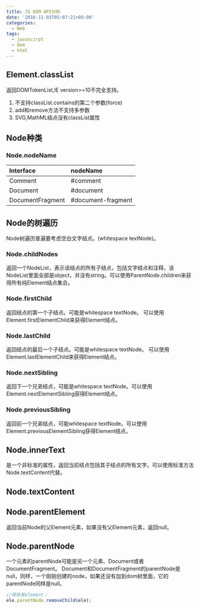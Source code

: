 ```yaml
---
title: JS DOM API分析
date: '2016-11-03T05:07:21+08:00'
categories:
  - Web
tags:
  - javascirpt
  - dom
  - html
---
```


## Element.classList
返回DOMTokenList,IE version>=10不完全支持。
1. 不支持classList.contains的第二个参数(force)
2. add和remove方法不支持多参数
3. SVG,MathML结点没有classList属性

<!--more-->
## Node种类
### Node.nodeName
|Interface|nodeName|
|:---------|:--------|
|Comment|#comment|
|Document|#document|
|DocumentFragment|#document-fragment|

## Node的树遍历
Node树遍历普遍要考虑空白文字结点。(whitespace textNode)。
### Node.childNodes
返回一个NodeList，表示该结点的所有子结点，包括文字结点和注释，该NodeList里面全部是object，并没有string。可以使用ParentNode.children来获得所有纯Element结点集合。
### Node.firstChild
返回结点的第一个子结点。可能是whitespace textNode。
可以使用Element.firstElementChild来获得Element结点。
### Node.lastChild
返回结点的最后一个子结点。可能是whitespace textNode。
可以使用Element.lastElementChild来获得Element结点。
### Node.nextSibling
返回下一个兄弟结点，可能是whitespace textNode。可以使用Element.nextElementSibling获得Element结点。
### Node.previousSibling
返回前一个兄弟结点，可能whitespace textNode。可以使用Element.previousElementSibling获得Element结点。

## Node.innerText
是一个非标准的属性，返回当前结点包括其子结点的所有文字。可以使用标准方法Node.textContent代替。
## Node.textContent
## Node.parentElement
返回当前Node的父Element元素，如果没有父Element元素，返回null。
## Node.parentNode
一个元素的parentNode可能是另一个元素、Document或者DocumentFragment。
Document和DocumentFragment的parentNode是null，同样，一个刚刚创建的node，如果还没有加到dom树里面，它的parentNode同样是null。
```javascript
//移除某element：
ele.parentNode.removeChild(ele);
```
